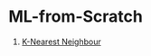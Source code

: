 # ML-from-Scratch

1. [K-Nearest Neighbour](https://github.com/tushrv/ML-from-Scratch/blob/master/KNN.py)
